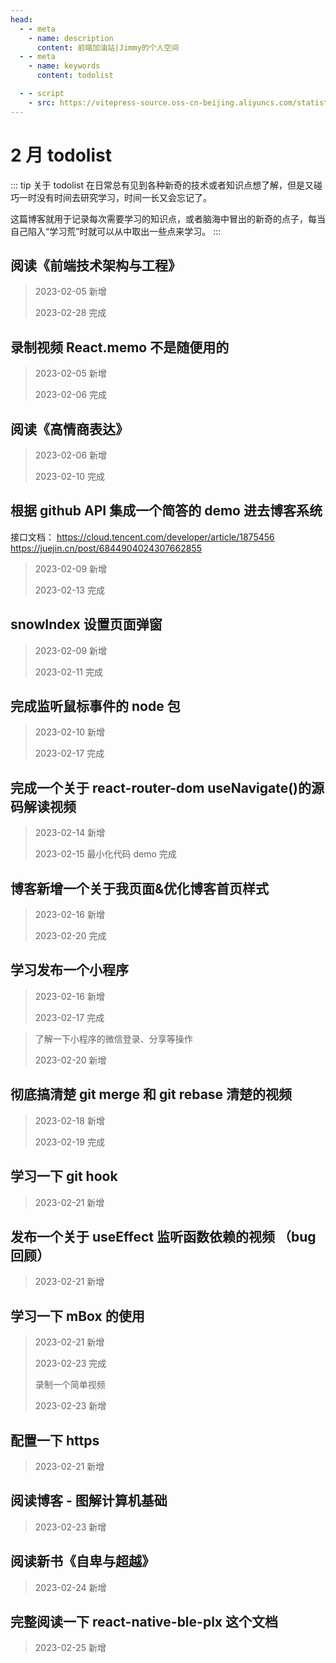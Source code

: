 ```yaml
---
head:
  - - meta
    - name: description
      content: 前端加油站|Jimmy的个人空间
  - - meta
    - name: keywords
      content: todolist

  - - script
    - src: https://vitepress-source.oss-cn-beijing.aliyuncs.com/statistics.js
---
```


# 2 月 todolist

::: tip 关于 todolist
在日常总有见到各种新奇的技术或者知识点想了解，但是又碰巧一时没有时间去研究学习，时间一长又会忘记了。

这篇博客就用于记录每次需要学习的知识点，或者脑海中冒出的新奇的点子，每当自己陷入“学习荒”时就可以从中取出一些点来学习。
:::

## 阅读《前端技术架构与工程》

> 2023-02-05 新增
>
> 2023-02-28 完成

## 录制视频 React.memo 不是随便用的

> 2023-02-05 新增
>
> 2023-02-06 完成

## 阅读《高情商表达》

> 2023-02-06 新增
>
> 2023-02-10 完成

## 根据 github API 集成一个简答的 demo 进去博客系统

接口文档： https://cloud.tencent.com/developer/article/1875456
https://juejin.cn/post/6844904024307662855

> 2023-02-09 新增
>
> 2023-02-13 完成

## snowIndex 设置页面弹窗

> 2023-02-09 新增
>
> 2023-02-11 完成

## 完成监听鼠标事件的 node 包

> 2023-02-10 新增
>
> 2023-02-17 完成

## 完成一个关于 react-router-dom useNavigate()的源码解读视频

> 2023-02-14 新增
>
> 2023-02-15 最小化代码 demo 完成

## 博客新增一个关于我页面&优化博客首页样式

> 2023-02-16 新增
>
> 2023-02-20 完成

## 学习发布一个小程序

> 2023-02-16 新增
>
> 2023-02-17 完成

> 了解一下小程序的微信登录、分享等操作
>
> 2023-02-20 新增

## 彻底搞清楚 git merge 和 git rebase 清楚的视频

> 2023-02-18 新增
>
> 2023-02-19 完成

## 学习一下 git hook

> 2023-02-21 新增

## 发布一个关于 useEffect 监听函数依赖的视频 （bug 回顾）

> 2023-02-21 新增

## 学习一下 mBox 的使用

> 2023-02-21 新增
>
> 2023-02-23 完成
>
> 录制一个简单视频
>
> 2023-02-23 新增

## 配置一下 https

> 2023-02-21 新增

## 阅读博客 - 图解计算机基础

> 2023-02-23 新增

## 阅读新书《自卑与超越》

> 2023-02-24 新增

## 完整阅读一下 react-native-ble-plx 这个文档

> 2023-02-25 新增
